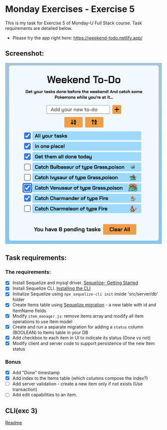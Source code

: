 # Monday Exercises - Exercise 5

This is my task for Exercise 5 of Monday-U Full Stack course. Task requirements are detailed below.

-  Please try the app right here: https://weekend-todo.netlify.app/

## Screenshot:

![app screenshot](./dist/readme-assets/Screenshot.png)

## Task requirements:

### The requirements:

-  [x] Install Sequelize and mysql driver. [Sequelize- Getting Started](https://sequelize.org/docs/v6/getting-started/)
-  [x] Install Sequelize CLI. [Installing the CLI](https://sequelize.org/docs/v6/other-topics/migrations/)
-  [x] Initialize Sequelize using `npx sequelize-cli init` inside 'src/server/db' folder
-  [x] Create Items table using [Sequelize migration](https://sequelize.org/docs/v6/other-topics/migrations/#creating-the-first-model-and-migration) - a new table with id and ItemName fields
-  [x] Modify `item_manager.js`: remove items array and modify all item operations to use Item model
-  [x] Create and run a separate migration for adding a `status` column (BOOLEAN) to Items table in your DB
-  [x] Add checkbox to each item in UI to indicate its status (Done vs not)
-  [x] Modify client and server code to support persistence of the new Item status

### Bonus

-  [x] Add "Done" timestamp
-  [x] Add index to the Items table (which columns compose the index?)
-  [ ] Add server validation - create a new item only if not exists (Use transaction)
-  [ ] Add edit capabilities to an item.

## CLI(exc 3)

[Readme](./cli-ex3/README.md)
